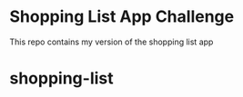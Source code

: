 # Shopping List App Challenge

This repo contains my version of the shopping list app
# shopping-list
